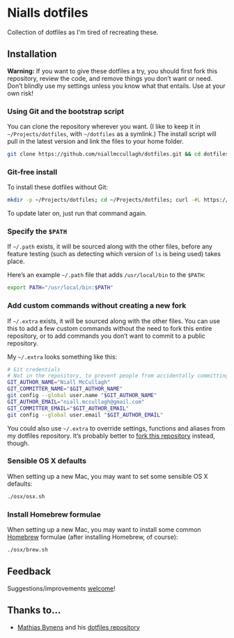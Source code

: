 # Nialls dotfiles

Collection of dotfiles as I'm tired of recreating these.

## Installation

**Warning:** If you want to give these dotfiles a try, you should first fork this repository, review the code, and remove things you don’t want or need. Don’t blindly use my settings unless you know what that entails. Use at your own risk!

### Using Git and the bootstrap script

You can clone the repository wherever you want. (I like to keep it in `~/Projects/dotfiles`, with `~/dotfiles` as a symlink.) The install script will pull in the latest version and link the files to your home folder.

```bash
git clone https://github.com/niallmccullagh/dotfiles.git && cd dotfiles && ./install.sh
```

### Git-free install

To install these dotfiles without Git:

```bash
mkdir -p ~/Projects/dotfiles; cd ~/Projects/dotfiles; curl -#L https://github.com/niallmccullagh/dotfiles/tarball/master | tar -xzv --strip-components 1 --exclude={README.md,bootstrap.sh,LICENSE-MIT.txt} && ./install.sh
```

To update later on, just run that command again.

### Specify the `$PATH`

If `~/.path` exists, it will be sourced along with the other files, before any feature testing (such as detecting which version of `ls` is being used) takes place.

Here’s an example `~/.path` file that adds `/usr/local/bin` to the `$PATH`:

```bash
export PATH="/usr/local/bin:$PATH"
```

### Add custom commands without creating a new fork

If `~/.extra` exists, it will be sourced along with the other files. You can use this to add a few custom commands without the need to fork this entire repository, or to add commands you don’t want to commit to a public repository.

My `~/.extra` looks something like this:

```bash
# Git credentials
# Not in the repository, to prevent people from accidentally committing under my name
GIT_AUTHOR_NAME="Niall McCullagh"
GIT_COMMITTER_NAME="$GIT_AUTHOR_NAME"
git config --global user.name "$GIT_AUTHOR_NAME"
GIT_AUTHOR_EMAIL="niall.mccullagh@gmail.com"
GIT_COMMITTER_EMAIL="$GIT_AUTHOR_EMAIL"
git config --global user.email "$GIT_AUTHOR_EMAIL"
```

You could also use `~/.extra` to override settings, functions and aliases from my dotfiles repository. It’s probably better to [fork this repository](https://github.com/niallmccullagh/dotfiles/fork) instead, though.

### Sensible OS X defaults

When setting up a new Mac, you may want to set some sensible OS X defaults:

```bash
./osx/osx.sh
```

### Install Homebrew formulae

When setting up a new Mac, you may want to install some common [Homebrew](http://brew.sh/) formulae (after installing Homebrew, of course):

```bash
./osx/brew.sh
```

## Feedback

Suggestions/improvements
[welcome](https://github.com/niallmccullagh/dotfiles/issues)!

## Thanks to…

* [Mathias Bynens](http://mathiasbynens.be/) and his [dotfiles repository](https://github.com/mathiasbynens/dotfiles)
